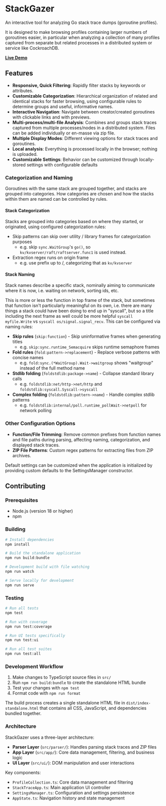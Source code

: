# StackGazer

An interactive tool for analyzing Go stack trace dumps (goroutine profiles).

It is designed to make browsing profiles containing larger numbers of goroutines easier, in particular when analyzing a collection of many profiles captured from separate but related processes in a distributed system or service like CockroachDB.

[**Live Demo**](https://davidt.io/stackgazer)

## Features

- **Responsive, Quick Filtering**: Rapidly filter stacks by keywords or attributes.
- **Customizable Categorization**: Hierarchical organization of related and identical stacks for faster browsing, using configurable rules to determine groups and useful, informative names.
- **Interactive Navigation**: Navigate between creator/created goroutines with clickable links and with previews.
- **Multi-process/multi-file Analysis**: Combines and groups stack traces captured from multiple processes/nodes in a distributed system. Files can be added individually or en-masse via zip file.
- **Multiple Display Modes**: Different viewing options for stack traces and goroutines.
- **Local analysis**: Everything is processed locally in the browser; nothing is uploaded.
- **Customizable Settings**: Behavior can be customized through locally-stored settings with configurable defaults

### Categorization and Naming

Goroutines with the same stack are grouped together, and stacks are grouped into categories. How categories are chosen and how the stacks within them are named can be controlled by rules.

#### Stack Categorization

Stacks are grouped into categories based on where they started, or originated, using configured categorization rules:

* Skip patterns can skip over utility / library frames for categorization purposes
  * e.g. skip `sync.WaitGroup`'s `go()`, so `kv/kvserver/raft/raftserver.func1` is used instead.
* Extraction regex runs on origin frame
  * e.g. use prefix up to /, categorizing that as `kv/kvserver`

#### Stack Naming

Stack names describe a specific stack, nominally aiming to communicate where it is now, i.e. waiting on network, sorting ids, etc.

This is more or less the function in top frame of the stack, but sometimes that function isn't particularly meaningful on its own, i.e. there are many things a stack could have been doing to end up in "syscall", but so a title including the next frame as well could be more helpful `syscall myfile.Write` vs `syscall os/signal.signal_recv`. This can be configured via naming rules:

* **Skip rules** (`skip:function`) - Skip uninformative frames when generating titles
  * e.g. `skip:sync.runtime_Semacquire` skips runtime semaphore frames
* **Fold rules** (`fold:pattern->replacement`) - Replace verbose patterns with concise names  
  * e.g. `fold:sync.(*WaitGroup).Wait->waitgroup` shows "waitgroup" instead of the full method name
* **Stdlib folding** (`foldstdlib:package->name`) - Collapse standard library calls
  * e.g. `foldstdlib:net/http->net/http` and `foldstdlib:syscall.Syscall->syscall`
* **Complex folding** (`foldstdlib:pattern->name`) - Handle complex stdlib patterns
  * e.g. `foldstdlib:internal/poll.runtime_pollWait->netpoll` for network polling

### Other Configuration Options

- **Function/File Trimming**: Remove common prefixes from function names and file paths during parsing, affecting naming, categorization, and displayed stack traces.
- **ZIP File Patterns**: Custom regex patterns for extracting files from ZIP archives.

Default settings can be customized when the application is initialized by providing custom defaults to the SettingsManager constructor.

## Contributing

### Prerequisites

- Node.js (version 18 or higher)
- npm

### Building

```bash
# Install dependencies
npm install

# Build the standalone application
npm run build:bundle

# Development build with file watching
npm run watch

# Serve locally for development
npm run serve
```

### Testing

```bash
# Run all tests
npm test

# Run with coverage
npm run test:coverage

# Run UI tests specifically
npm run test:ui

# Run all test suites
npm run test:all
```

### Development Workflow

1. Make changes to TypeScript source files in `src/`
2. Run `npm run build:bundle` to create the standalone HTML bundle
3. Test your changes with `npm test`
4. Format code with `npm run format`

The build process creates a single standalone HTML file in `dist/index-standalone.html` that contains all CSS, JavaScript, and dependencies bundled together.

### Architecture

StackGazer uses a three-layer architecture:

- **Parser Layer** (`src/parser/`): Handles parsing stack traces and ZIP files
- **App Layer** (`src/app/`): Core data management, filtering, and business logic
- **UI Layer** (`src/ui/`): DOM manipulation and user interactions

Key components:
- `ProfileCollection.ts`: Core data management and filtering
- `StackTraceApp.ts`: Main application UI controller
- `SettingsManager.ts`: Configuration and settings persistence
- `AppState.ts`: Navigation history and state management
